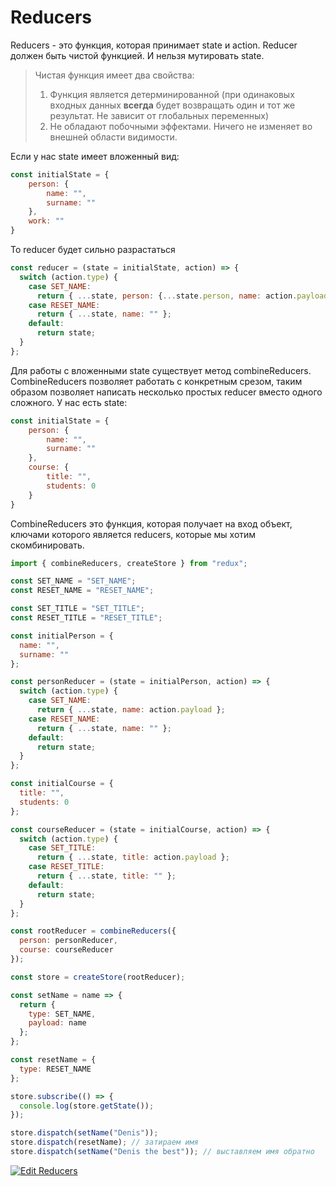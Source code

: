 # Reducers

Reducers - это функция, которая принимает state и action. Reducer должен быть чистой функцией. И нельзя мутировать state.

> Чистая функция имеет два свойства: 
> 1. Функция является детерминированной (при одинаковых входных данных **всегда** будет возвращать один и тот же результат. Не зависит от глобальных переменных)
> 2. Не обладают побочными эффектами. Ничего не изменяет во внешней области видимости.

Если у нас state имеет вложенный вид:

```javascript
const initialState = {
    person: {
        name: "",
        surname: ""
    },
    work: ""
}
```

То reducer будет сильно разрастаться

```javascript
const reducer = (state = initialState, action) => {
  switch (action.type) {
    case SET_NAME:
      return { ...state, person: {...state.person, name: action.payload} };
    case RESET_NAME:
      return { ...state, name: "" };
    default:
      return state;
  }
};
```

Для работы с вложенными state существует метод combineReducers. CombineReducers позволяет работать с конкретным срезом, таким образом позволяет написать несколько простых reducer вместо одного сложного. У нас есть state:

```javascript
const initialState = {
    person: {
        name: "",
        surname: ""
    },
    course: {
        title: "",
        students: 0
    }
}
```

CombineReducers это функция, которая получает на вход объект, ключами которого является reducers, которые мы хотим скомбинировать.

```javascript
import { combineReducers, createStore } from "redux";

const SET_NAME = "SET_NAME";
const RESET_NAME = "RESET_NAME";

const SET_TITLE = "SET_TITLE";
const RESET_TITLE = "RESET_TITLE";

const initialPerson = {
  name: "",
  surname: ""
};

const personReducer = (state = initialPerson, action) => {
  switch (action.type) {
    case SET_NAME:
      return { ...state, name: action.payload };
    case RESET_NAME:
      return { ...state, name: "" };
    default:
      return state;
  }
};

const initialCourse = {
  title: "",
  students: 0
};

const courseReducer = (state = initialCourse, action) => {
  switch (action.type) {
    case SET_TITLE:
      return { ...state, title: action.payload };
    case RESET_TITLE:
      return { ...state, title: "" };
    default:
      return state;
  }
};

const rootReducer = combineReducers({
  person: personReducer,
  course: courseReducer
});

const store = createStore(rootReducer);

const setName = name => {
  return {
    type: SET_NAME,
    payload: name
  };
};

const resetName = {
  type: RESET_NAME
};

store.subscribe(() => {
  console.log(store.getState());
});

store.dispatch(setName("Denis"));
store.dispatch(resetName); // затираем имя
store.dispatch(setName("Denis the best")); // выставляем имя обратно
```

[![Edit Reducers](https://codesandbox.io/static/img/play-codesandbox.svg)](https://codesandbox.io/s/8xq93l4l48?expanddevtools=1)